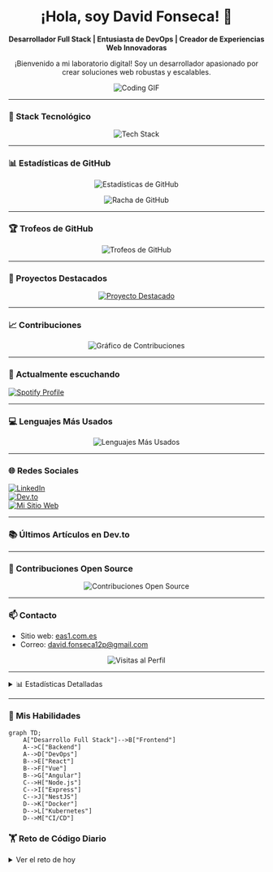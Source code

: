 <h1 align="center">
  ¡Hola, soy David Fonseca! 👋
</h1>

<p align="center">
  <strong>Desarrollador Full Stack | Entusiasta de DevOps | Creador de Experiencias Web Innovadoras</strong>
</p>

<p align="center">
  ¡Bienvenido a mi laboratorio digital! Soy un desarrollador apasionado por crear soluciones web robustas y escalables.
</p>


<p align="center">
  <img src="images/bg.gif" alt="Coding GIF" />
</p>

---

### 🚀 Stack Tecnológico

<p align="center">
  <img src="https://skillicons.dev/icons?i=js,ts,react,vue,angular,nodejs,express,nestjs,docker,kubernetes,aws,gcp,mongodb,postgres,redis" alt="Tech Stack" />
</p>

---

### 📊 Estadísticas de GitHub

<p align="center">
  <img src="https://github-readme-stats.vercel.app/api?username=DavidCreat&show_icons=true&theme=radical" alt="Estadísticas de GitHub" />
</p>

<p align="center">
  <img src="https://github-readme-streak-stats.herokuapp.com/?user=DavidCreat&theme=radical" alt="Racha de GitHub" />
</p>

---

### 🏆 Trofeos de GitHub

<p align="center">
  <img src="https://github-profile-trophy.vercel.app/?username=DavidCreat&theme=darkhub&no-frame=true&row=1&column=7" alt="Trofeos de GitHub" />
</p>

---

### 🌟 Proyectos Destacados

<p align="center">
  <a href="https://github.com/DavidCreat/Sistema-de-Gestion-Orgnizada">
    <img src="https://github-readme-stats.vercel.app/api/pin/?username=DavidCreat&repo=Sistema-de-Gestion-Orgnizada&theme=radical" alt="Proyecto Destacado" />
  </a>
</p>

---

### 📈 Contribuciones

<p align="center">
  <img src="https://github-readme-activity-graph.vercel.app/graph?username=DavidCreat&theme=react-dark&hide_border=true" alt="Gráfico de Contribuciones" />
</p>

---

### 🎵 Actualmente escuchando

[![Spotify Profile](https://spotify-github-profile.kittinanx.com/api/view.svg?uid=ytp4zazw91jvaybdwrk3bshd9&cover_image=true&theme=novatorem&show_offline=true&background_color=000000&interchange=true&bar_color=525252&bar_color_cover=false)](https://spotify-github-profile.kittinanx.com/api/view.svg?uid=ytp4zazw91jvaybdwrk3bshd9&redirect=true)


---

### 💻 Lenguajes Más Usados

<p align="center">
  <img src="https://github-readme-stats.vercel.app/api/top-langs/?username=DavidCreat&layout=compact&theme=radical" alt="Lenguajes Más Usados" />
</p>

---

### 🌐 Redes Sociales

[![LinkedIn](https://img.shields.io/badge/LinkedIn-%230077B5.svg?&style=for-the-badge&logo=linkedin&logoColor=white)](https://www.linkedin.com/in/david-fonseca-635a3b2a9/)  
[![Dev.to](https://img.shields.io/badge/DEV.TO-%230A0A0A.svg?&style=for-the-badge&logo=dev.to&logoColor=white)](https://dev.to/davidcreat)  
[![Mi Sitio Web](https://img.shields.io/badge/Mi_Sitio_Web-%23000000.svg?&style=for-the-badge&logo=githubpages&logoColor=white)](https://eas1.com.es/)


---

### 📚 Últimos Artículos en Dev.to

<!-- BLOG-POST-LIST:START -->
<!-- BLOG-POST-LIST:END -->

---

### 🤝 Contribuciones Open Source

<p align="center">
  <img src="https://github-contributor-stats.vercel.app/api?username=DavidCreat&limit=5&theme=radical&combine_all_yearly_contributions=true" alt="Contribuciones Open Source" />
</p>

---

### 📫 Contacto

- Sitio web: [eas1.com.es](https://eas1.com.es)
- Correo: [david.fonseca12p@gmail.com](mailto:david.fonseca12p@gmail.com)

<p align="center">
  <img src="https://komarev.com/ghpvc/?username=DavidCreat&label=Visitas%20al%20Perfil&color=blueviolet&style=flat" alt="Visitas al Perfil" />
</p>

---

<details>
  <summary>📊 Estadísticas Detalladas</summary>
  
  ### Wakatime Stats
  
  <img src="https://github-readme-stats.vercel.app/api/wakatime?username=DavidCreat&theme=radical" alt="Wakatime Stats" />
  
  ### Contribuciones por Hora del Día
  
  <img src="https://github-profile-summary-cards.vercel.app/api/cards/productive-time?username=DavidCreat&theme=radical" alt="Contribuciones por Hora" />
</details>


---

### 🎨 Mis Habilidades

```mermaid title="Habilidades de David Fonseca" type="diagram"
graph TD;
    A["Desarrollo Full Stack"]-->B["Frontend"]
    A-->C["Backend"]
    A-->D["DevOps"]
    B-->E["React"]
    B-->F["Vue"]
    B-->G["Angular"]
    C-->H["Node.js"]
    C-->I["Express"]
    C-->J["NestJS"]
    D-->K["Docker"]
    D-->L["Kubernetes"]
    D-->M["CI/CD"]
```
### 🏋️ Reto de Código Diario

<details>
<summary>Ver el reto de hoy</summary>

```
js project="Reto Diario" file="reto-del-dia.js" type="nodejs"
function fibonacci(n) {
  if (n <= 1) return n;
  return fibonacci(n - 1) + fibonacci(n - 2);
}

console.log("Los primeros 10 números de Fibonacci son:");
for (let i = 0; i < 10; i++) {
  console.log(fibonacci(i));
}
```
